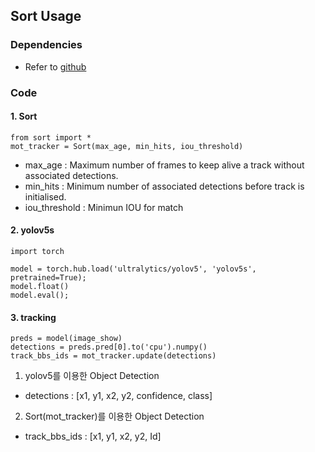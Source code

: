 ## Sort Usage

### Dependencies
- Refer to <a href="https://github.com/ultralytics/yolov5">github</a>

### Code

#### 1. Sort
~~~
from sort import *
mot_tracker = Sort(max_age, min_hits, iou_threshold)
~~~
- max_age  : Maximum number of frames to keep alive a track without associated detections.
- min_hits : Minimum number of associated detections before track is initialised.
- iou_threshold : Minimun IOU for match
  
#### 2. yolov5s 
~~~
import torch

model = torch.hub.load('ultralytics/yolov5', 'yolov5s', pretrained=True);
model.float()
model.eval();
~~~

#### 3. tracking
~~~
preds = model(image_show)
detections = preds.pred[0].to('cpu').numpy()
track_bbs_ids = mot_tracker.update(detections)
~~~
1. yolov5를 이용한 Object Detection
  * detections    : [x1, y1, x2, y2, confidence, class]
2. Sort(mot_tracker)를 이용한 Object Detection
  * track_bbs_ids : [x1, y1, x2, y2, Id]
   


